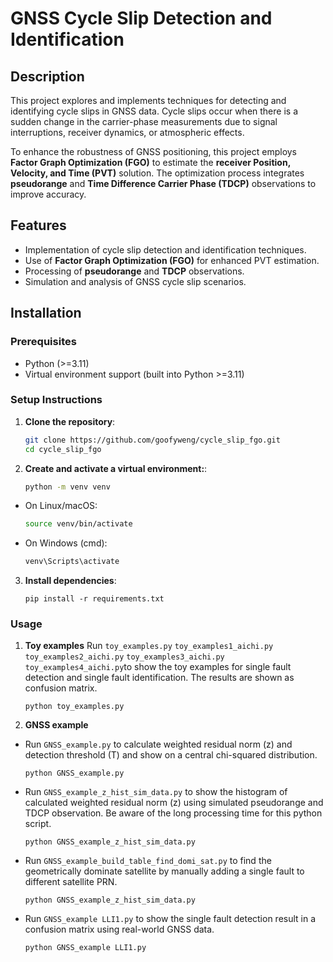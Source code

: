 # GNSS Cycle Slip Detection and Identification

## Description
This project explores and implements techniques for detecting and identifying cycle slips in GNSS data. Cycle slips occur when there is a sudden change in the carrier-phase measurements due to signal interruptions, receiver dynamics, or atmospheric effects. 

To enhance the robustness of GNSS positioning, this project employs **Factor Graph Optimization (FGO)** to estimate the **receiver Position, Velocity, and Time (PVT)** solution. The optimization process integrates **pseudorange** and **Time Difference Carrier Phase (TDCP)** observations to improve accuracy.

## Features
- Implementation of cycle slip detection and identification techniques.
- Use of **Factor Graph Optimization (FGO)** for enhanced PVT estimation.
- Processing of **pseudorange** and **TDCP** observations.
- Simulation and analysis of GNSS cycle slip scenarios.

## Installation

### Prerequisites
- Python (>=3.11)
- Virtual environment support (built into Python >=3.11)

### Setup Instructions

1. **Clone the repository**:
   ```sh
   git clone https://github.com/goofyweng/cycle_slip_fgo.git
   cd cycle_slip_fgo
2. **Create and activate a virtual environment:**:
    ```sh
    python -m venv venv
- On Linux/macOS:
    ```sh
    source venv/bin/activate
- On Windows (cmd):
    ```sh
    venv\Scripts\activate
3. **Install dependencies**:
    ```
    pip install -r requirements.txt
    ```
### Usage
1. **Toy examples**
Run `toy_examples.py` `toy_examples1_aichi.py` `toy_examples2_aichi.py` `toy_examples3_aichi.py` `toy_examples4_aichi.py`to show the toy examples for single fault detection and single fault identification. The results are shown as confusion matrix.
    ```
    python toy_examples.py
    ```
2. **GNSS example**
- Run `GNSS_example.py` to calculate weighted residual norm \(z\) and detection threshold \(T\) and show on a central chi-squared distribution.
    ```
    python GNSS_example.py
    ```
- Run `GNSS_example_z_hist_sim_data.py` to show the histogram of calculated weighted residual norm \(z\) using simulated pseudorange and TDCP observation. Be aware of the long processing time for this python script.
    ```
    python GNSS_example_z_hist_sim_data.py
    ```
- Run `GNSS_example_build_table_find_domi_sat.py` to find the geometrically dominate satellite by manually adding a single fault to different satellite PRN.
    ```
    python GNSS_example_z_hist_sim_data.py
    ```
- Run `GNSS_example LLI1.py` to show the single fault detection result in a confusion matrix using real-world GNSS data.
    ```
    python GNSS_example LLI1.py
    ```

